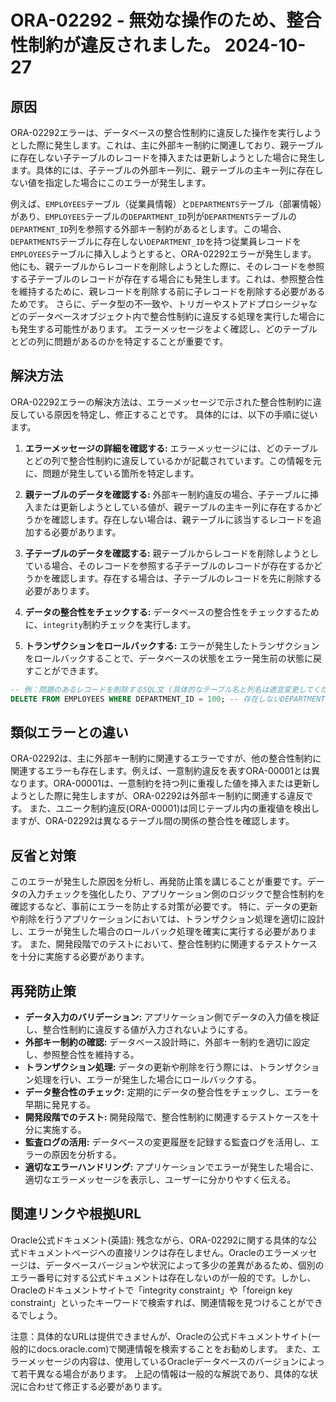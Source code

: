 # ORA-02292 - 無効な操作のため、整合性制約が違反されました。 2024-10-27

## 原因

ORA-02292エラーは、データベースの整合性制約に違反した操作を実行しようとした際に発生します。これは、主に外部キー制約に関連しており、親テーブルに存在しない子テーブルのレコードを挿入または更新しようとした場合に発生します。具体的には、子テーブルの外部キー列に、親テーブルの主キー列に存在しない値を指定した場合にこのエラーが発生します。

例えば、`EMPLOYEES`テーブル（従業員情報）と`DEPARTMENTS`テーブル（部署情報）があり、`EMPLOYEES`テーブルの`DEPARTMENT_ID`列が`DEPARTMENTS`テーブルの`DEPARTMENT_ID`列を参照する外部キー制約があるとします。この場合、`DEPARTMENTS`テーブルに存在しない`DEPARTMENT_ID`を持つ従業員レコードを`EMPLOYEES`テーブルに挿入しようとすると、ORA-02292エラーが発生します。  他にも、親テーブルからレコードを削除しようとした際に、そのレコードを参照する子テーブルのレコードが存在する場合にも発生します。これは、参照整合性を維持するために、親レコードを削除する前に子レコードを削除する必要があるためです。  さらに、データ型の不一致や、トリガーやストアドプロシージャなどのデータベースオブジェクト内で整合性制約に違反する処理を実行した場合にも発生する可能性があります。  エラーメッセージをよく確認し、どのテーブルとどの列に問題があるのかを特定することが重要です。


## 解決方法

ORA-02292エラーの解決方法は、エラーメッセージで示された整合性制約に違反している原因を特定し、修正することです。  具体的には、以下の手順に従います。

1. **エラーメッセージの詳細を確認する:** エラーメッセージには、どのテーブルとどの列で整合性制約に違反しているかが記載されています。この情報を元に、問題が発生している箇所を特定します。

2. **親テーブルのデータを確認する:** 外部キー制約違反の場合、子テーブルに挿入または更新しようとしている値が、親テーブルの主キー列に存在するかどうかを確認します。存在しない場合は、親テーブルに該当するレコードを追加する必要があります。

3. **子テーブルのデータを確認する:** 親テーブルからレコードを削除しようとしている場合、そのレコードを参照する子テーブルのレコードが存在するかどうかを確認します。存在する場合は、子テーブルのレコードを先に削除する必要があります。

4. **データの整合性をチェックする:** データベースの整合性をチェックするために、`integrity`制約チェックを実行します。

5. **トランザクションをロールバックする:** エラーが発生したトランザクションをロールバックすることで、データベースの状態をエラー発生前の状態に戻すことができます。


```sql
-- 例：問題のあるレコードを削除するSQL文 (具体的なテーブル名と列名は適宜変更してください)
DELETE FROM EMPLOYEES WHERE DEPARTMENT_ID = 100; -- 存在しないDEPARTMENT_IDを指定しているレコードを削除
```

## 類似エラーとの違い

ORA-02292は、主に外部キー制約に関連するエラーですが、他の整合性制約に関連するエラーも存在します。例えば、一意制約違反を表すORA-00001とは異なります。ORA-00001は、一意制約を持つ列に重複した値を挿入または更新しようとした際に発生しますが、ORA-02292は外部キー制約に関連する違反です。  また、ユニーク制約違反(ORA-00001)は同じテーブル内の重複値を検出しますが、ORA-02292は異なるテーブル間の関係の整合性を確認します。

## 反省と対策

このエラーが発生した原因を分析し、再発防止策を講じることが重要です。データの入力チェックを強化したり、アプリケーション側のロジックで整合性制約を確認するなど、事前にエラーを防止する対策が必要です。 特に、データの更新や削除を行うアプリケーションにおいては、トランザクション処理を適切に設計し、エラーが発生した場合のロールバック処理を確実に実行する必要があります。  また、開発段階でのテストにおいて、整合性制約に関連するテストケースを十分に実施する必要があります。

## 再発防止策

* **データ入力のバリデーション:** アプリケーション側でデータの入力値を検証し、整合性制約に違反する値が入力されないようにする。
* **外部キー制約の確認:**  データベース設計時に、外部キー制約を適切に設定し、参照整合性を維持する。
* **トランザクション処理:** データの更新や削除を行う際には、トランザクション処理を行い、エラーが発生した場合にロールバックする。
* **データ整合性のチェック:** 定期的にデータの整合性をチェックし、エラーを早期に発見する。
* **開発段階でのテスト:** 開発段階で、整合性制約に関連するテストケースを十分に実施する。
* **監査ログの活用:** データベースの変更履歴を記録する監査ログを活用し、エラーの原因を分析する。
* **適切なエラーハンドリング:** アプリケーションでエラーが発生した場合に、適切なエラーメッセージを表示し、ユーザーに分かりやすく伝える。


## 関連リンクや根拠URL

Oracle公式ドキュメント(英語):  残念ながら、ORA-02292に関する具体的な公式ドキュメントページへの直接リンクは存在しません。Oracleのエラーメッセージは、データベースバージョンや状況によって多少の差異があるため、個別のエラー番号に対する公式ドキュメントは存在しないのが一般的です。しかし、Oracleのドキュメントサイトで「integrity constraint」や「foreign key constraint」といったキーワードで検索すれば、関連情報を見つけることができるでしょう。


注意：具体的なURLは提供できませんが、Oracleの公式ドキュメントサイト(一般的にdocs.oracle.com)で関連情報を検索することをお勧めします。  また、エラーメッセージの内容は、使用しているOracleデータベースのバージョンによって若干異なる場合があります。  上記の情報は一般的な解説であり、具体的な状況に合わせて修正する必要があります。